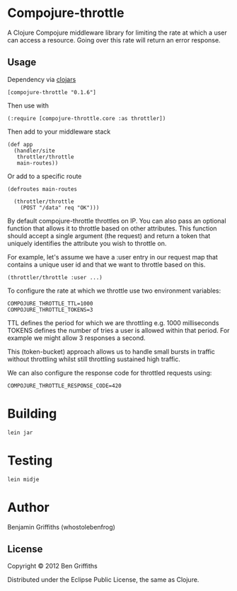 # Compojure-throttle

A Clojure Compojure middleware library for limiting the rate at which a user
can access a resource. Going over this rate will return an error response.

## Usage

Dependency via [clojars](https://clojars.org/compojure-throttle)

    [compojure-throttle "0.1.6"]

Then use with 

    (:require [compojure-throttle.core :as throttler])

Then add to your middleware stack

    (def app
      (handler/site
       throttler/throttle
       main-routes))

Or add to a specific route

    (defroutes main-routes

      (throttler/throttle
        (POST "/data" req "OK")))

By default compojure-throttle throttles on IP. You can also pass an optional function
that allows it to throttle based on other attributes. This function should accept a
single argument (the request) and return a token that uniquely identifies the attribute you wish to throttle on.

For example, let's assume we have a :user entry in our request map that contains a
unique user id and that we want to throttle based on this.

    (throttler/throttle :user ...)

To configure the rate at which we throttle use two environment variables:

    COMPOJURE_THROTTLE_TTL=1000
    COMPOJURE_THROTTLE_TOKENS=3

TTL defines the period for which we are throttling e.g. 1000 milliseconds
TOKENS defines the number of tries a user is allowed within that period.
For example we might allow 3 responses a second.

This (token-bucket) approach allows us to handle small bursts in traffic without
throttling whilst still throttling sustained high traffic.

We can also configure the response code for throttled requests using:

    COMPOJURE_THROTTLE_RESPONSE_CODE=420

# Building #

    lein jar

# Testing #

    lein midje

# Author #

Benjamin Griffiths (whostolebenfrog)

## License

Copyright © 2012 Ben Griffiths

Distributed under the Eclipse Public License, the same as Clojure.

